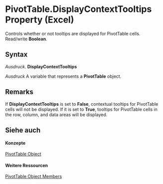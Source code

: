 
# PivotTable.DisplayContextTooltips Property (Excel)

Controls whether or not tooltips are displayed for PivotTable cells. Read/write  **Boolean**.


## Syntax

 _Ausdruck_. **DisplayContextTooltips**

 _Ausdruck_ A variable that represents a **PivotTable** object.


## Remarks

If  **DisplayContextTooltips** is set to **False**, contextual tooltips for PivotTable cells will not be displayed. If it is set to **True**, tooltips for PivotTable cells in the row, column, and data areas will be displayed.


## Siehe auch


#### Konzepte


[PivotTable Object](a9c1d4a0-78a9-f9a6-6daf-91cb63e45842.md)
#### Weitere Ressourcen


[PivotTable Object Members](http://msdn.microsoft.com/library/8e8d1692-cf32-63c6-a1f6-54ddcc2a4964%28Office.15%29.aspx)